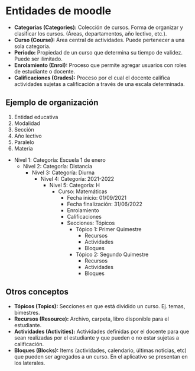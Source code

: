 # Entidades de moodle
- **Categorías (Categories):** Colección de cursos. Forma de organizar y clasificar los cursos. (Áreas, departamentos, año lectivo, etc.).
- **Curso (Course):** Área central de actividades. Puede pertenecer a una sola categoría.
- **Periodo:** Propiedad de un curso que determina su tiempo de validez. Puede ser ilimitado.
- **Enrolamiento (Enrol):** Proceso que permite agregar usuarios con roles de estudiante o docente.
- **Calificaciones (Grades):** Proceso por el cual el docente califica actividades sujetas a calificación a través de una escala determinada.

## Ejemplo de organización
1. Entidad educativa
2. Modalidad
3. Sección
4. Año lectivo
5. Paralelo
6. Materia

- Nivel 1: Categoría: 					Escuela 1 de enero
	- Nivel 2: Categoría: 				Distancia
		- Nivel 3: Categoría: 			Diurna
			- Nivel 4: Categoría: 		2021-2022
				- Nivel 5: Categoría: 	H
					- Curso: Matemáticas
						- Fecha inicio: 01/09/2021
						- Fecha finalización: 31/06/2022
						- Enrolamiento
						- Calificaciones
						- Secciones: Tópicos
							- Tópico 1: Primer Quimestre
								- Recursos
								- Actividades
								- Bloques
							- Tópico 2: Segundo Quimestre
								- Recursos
								- Actividades
								- Bloques

## Otros conceptos
- **Tópicos (Topics):** Secciones en que está dividido un curso. Ej. temas, bimestres.
- **Recursos (Resource):** Archivo, carpeta, libro disponible para el estudiante.
- **Actividades (Activities):** Actividades definidas por el docente para que sean realizadas por el estudiante y que pueden o no estar sujetas a calificación.
- **Bloques (Blocks):** Items (actividades, calendario, últimas noticias, etc) que pueden ser agregados a un curso. En el aplicativo se presentan en los laterales.
